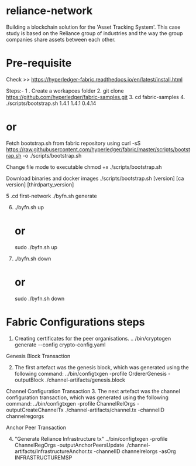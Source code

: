 # reliance-network
Building a blockchain solution for the 'Asset Tracking System'. This case study is based on the Reliance group of industries and the way the group companies share assets between each other.

# Pre-requisite
Check >> https://hyperledger-fabric.readthedocs.io/en/latest/install.html

Steps:- 
1 . Create a workapces folder 
2. git clone https://github.com/hyperledger/fabric-samples.git 
3. cd fabric-samples
4. ./scripts/bootstrap.sh 1.4.1 1.4.1 0.4.14 
   # or
   Fetch bootstrap.sh from fabric repository using
   curl -sS https://raw.githubusercontent.com/hyperledger/fabric/master/scripts/bootstrap.sh -o ./scripts/bootstrap.sh

   Change file mode to executable
   chmod +x ./scripts/bootstrap.sh

   Download binaries and docker images
   ./scripts/bootstrap.sh [version] [ca version] [thirdparty_version]

5 .cd first-network
   ./byfn.sh generate
   
6. ./byfn.sh up 
   # or
   sudo ./byfn.sh up
   
7. ./byfn.sh down 
   # or
   sudo ./byfn.sh down

# Fabric Configurations steps
1.	Creating certificates for the peer organisations.
.. /bin/cryptogen generate --config crypto-config.yaml
 
Genesis Block Transaction

2.	The first artefact was the genesis block, which was generated using the following command:
   ../bin/configtxgen -profile OrdererGenesis -outputBlock ./channel-artifacts/genesis.block
 
Channel Configuration Transaction
3.	The next artefact was the channel configuration transaction, which was generated using the following command:
../bin/configtxgen -profile ChannelRelOrgs -outputCreateChannelTx ./channel-artifacts/channel.tx -channelID channelregorgs

 
Anchor Peer Transaction

4.	"Generate Reliance Infrastructure  tx" 
 ../bin/configtxgen -profile ChannelRegOrgs -outputAnchorPeersUpdate ./channel-artifacts/InfrastructureAnchor.tx -channelID channelrelorgs -asOrg INFRASTRUCTUREMSP

